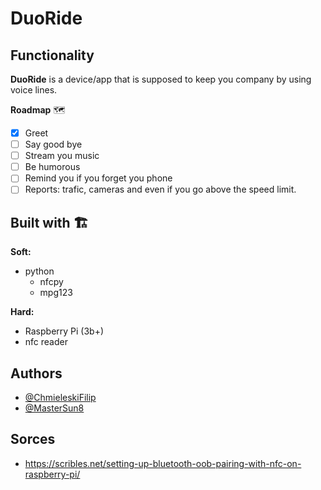 # DuoRide

## Functionality

**DuoRide** is a device/app that is supposed to keep you company by using voice lines. 

**Roadmap** 🗺️
- [x] Greet
- [ ] Say good bye
- [ ] Stream you music
- [ ] Be humorous 
- [ ] Remind you if you forget you phone
- [ ] Reports: trafic, cameras and even if you go above the speed limit.

## Built with 🏗️
**Soft:** 
- python
  - nfcpy
  - mpg123

**Hard:** 
* Raspberry Pi (3b+)
* nfc reader

## Authors

- [@ChmieleskiFilip](https://github.com/ChmieleskiFilip)
- [@MasterSun8](https://github.com/MasterSun8)

## Sorces

- https://scribles.net/setting-up-bluetooth-oob-pairing-with-nfc-on-raspberry-pi/
